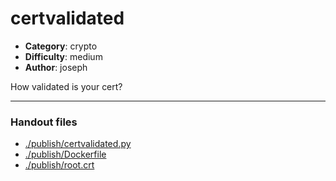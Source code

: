 certvalidated
======================

- **Category**: crypto
- **Difficulty**: medium
- **Author**: joseph

How validated is your cert?

---

### Handout files

- [./publish/certvalidated.py](./publish/certvalidated.py)
- [./publish/Dockerfile](./publish/Dockerfile)
- [./publish/root.crt](./publish/root.crt)
